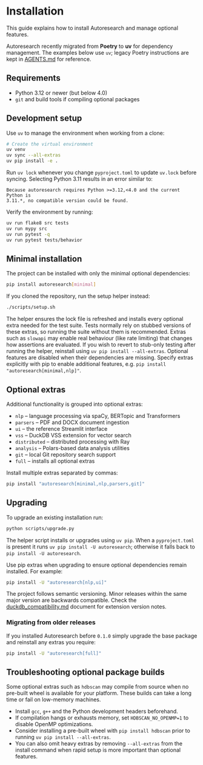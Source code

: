 # Installation

This guide explains how to install Autoresearch and manage optional features.

Autoresearch recently migrated from **Poetry** to **uv** for dependency
management. The examples below use `uv`; legacy Poetry instructions are kept in
[AGENTS.md](../AGENTS.md) for reference.

## Requirements

- Python 3.12 or newer (but below 4.0)
- `git` and build tools if compiling optional packages

## Development setup

Use `uv` to manage the environment when working from a clone:

```bash
# Create the virtual environment
uv venv
uv sync --all-extras
uv pip install -e .
```
Run `uv lock` whenever you change `pyproject.toml` to update `uv.lock` before syncing.
Selecting Python 3.11 results in an error similar to:
```
Because autoresearch requires Python >=3.12,<4.0 and the current Python is
3.11.*, no compatible version could be found.
```

Verify the environment by running:

```bash
uv run flake8 src tests
uv run mypy src
uv run pytest -q
uv run pytest tests/behavior
```

## Minimal installation

The project can be installed with only the minimal optional dependencies:

```bash
pip install autoresearch[minimal]
```

If you cloned the repository, run the setup helper instead:

```bash
./scripts/setup.sh
```

The helper ensures the lock file is refreshed and installs every optional
extra needed for the test suite. Tests normally rely on stubbed versions of
these extras, so running the suite without them is recommended. Extras such as
`slowapi` may enable real behaviour (like rate limiting) that changes how
assertions are evaluated. If you wish to revert to stub-only testing after
running the helper, reinstall using `uv pip install --all-extras`. Optional
features are disabled when their dependencies are missing. Specify extras
explicitly with pip to enable additional features, e.g. ``pip install "autoresearch[minimal,nlp]"``.

## Optional extras

Additional functionality is grouped into optional extras:

- `nlp` – language processing via spaCy, BERTopic and Transformers
- `parsers` – PDF and DOCX document ingestion
- `ui` – the reference Streamlit interface
- `vss` – DuckDB VSS extension for vector search
- `distributed` – distributed processing with Ray
- `analysis` – Polars-based data analysis utilities
- `git` – local Git repository search support
- `full` – installs all optional extras

Install multiple extras separated by commas:

```bash
pip install "autoresearch[minimal,nlp,parsers,git]"
```

## Upgrading

To upgrade an existing installation run:

```bash
python scripts/upgrade.py
```

The helper script installs or upgrades using `uv pip`. When a `pyproject.toml` is present it runs `uv pip install -U autoresearch`; otherwise it falls back to `pip install -U autoresearch`.

Use pip extras when upgrading to ensure optional dependencies remain
installed. For example:
```bash
pip install -U "autoresearch[nlp,ui]"
```
The project follows semantic versioning. Minor releases within the same
major version are backwards compatible. Check the
[duckdb_compatibility.md](duckdb_compatibility.md) document for extension
version notes.

### Migrating from older releases

If you installed Autoresearch before ``0.1.0`` simply upgrade the base
package and reinstall any extras you require:
```bash
pip install -U "autoresearch[full]"
```

## Troubleshooting optional package builds

Some optional extras such as `hdbscan` may compile from source when no
pre-built wheel is available for your platform. These builds can take a
long time or fail on low-memory machines.

- Install `gcc`, `g++` and the Python development headers beforehand.
- If compilation hangs or exhausts memory, set `HDBSCAN_NO_OPENMP=1` to
  disable OpenMP optimizations.
- Consider installing a pre-built wheel with `pip install hdbscan` prior
  to running `uv pip install --all-extras`.
- You can also omit heavy extras by removing `--all-extras` from the
  install command when rapid setup is more important than optional
  features.

